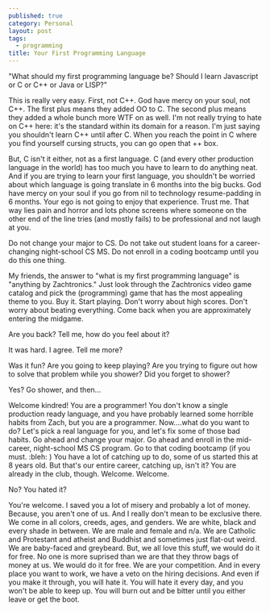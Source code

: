 ```yaml
---
published: true
category: Personal
layout: post
tags:
  - programming
title: Your First Programming Language
---
```

"What should my first programming language be? Should I learn Javascript or C or C++ or Java or LISP?"

<!-- more -->

This is really very easy. First, not C++. God have mercy on your soul, not C++. The first plus means they added OO to C. The second plus means they added a whole bunch more WTF on as well. I'm not really trying to hate on C++ here: it's the standard within its domain for a reason. I'm just saying you shouldn't learn C++ until after C. When you reach the point in C where you find yourself cursing structs, you can go open that ++ box. 

But, C isn't it either, not as a first language. C (and every other production language in the world) has too much you have to learn to do anything neat. And if you are trying to learn your first language, you shouldn't be worried about which language is going translate in 6 months into the big bucks. God have mercy on your soul if you go from nil to technology resume-padding in 6 months. Your ego is not going to enjoy that experience. Trust me. That way lies pain and horror and lots phone screens where someone on the other end of the line tries (and mostly fails) to be professional and not laugh at you. 

Do not change your major to CS. Do not take out student loans for a career-changing night-school CS MS. Do not enroll in a coding bootcamp until you do this one thing. 

My friends, the answer to "what is my first programming language" is "anything by Zachtronics." Just look through the Zachtronics video game catalog and pick the (programming) game that has the most appealing theme to you. Buy it. Start playing. Don't worry about high scores. Don't worry about beating everything. Come back when you are approximately entering the midgame. 

Are you back? Tell me, how do you feel about it? 

It was hard. I agree. Tell me more? 

Was it fun? Are you going to keep playing? Are you trying to figure out how to solve that problem while you shower? Did you forget to shower? 

Yes? Go shower, and then...

Welcome kindred! You are a programmer! You don't know a single production ready language, and you have probably learned some horrible habits from Zach, but you are a programmer. Now....what do you want to do? Let's pick a real language for you, and let's fix some of those bad habits. Go ahead and change your major. Go ahead and enroll in the mid-career, night-school MS CS program. Go to that coding bootcamp (if you must. :bleh: ) You have a lot of catching up to do, some of us started this at 8 years old. But that's our entire career, catching up, isn't it? You are already in the club, though. Welcome. Welcome.

No? You hated it? 

You're welcome. I saved you a lot of misery and probably a lot of money. Because, you aren't one of us. And I really don't mean to be exclusive there. We come in all colors, creeds, ages, and genders. We are white, black and every shade in between. We are male and female and n/a. We are Catholic and Protestant and atheist and Buddhist and sometimes just flat-out weird. We are baby-faced and greybeard. But, we all love this stuff, we would do it for free. No one is more suprised than we are that they throw bags of money at us. We would do it for free. We are your competition. And in every place you want to work, we have a veto on the hiring decisions. And even if you make it through, you will hate it. You will hate it every day, and you won't be able to keep up. You will burn out and be bitter until you either leave or get the boot.






